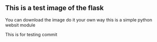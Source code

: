 ## This is a test image of the flask

You can download the image do it your own way this is a simple python websit module

This is for testing commit 
